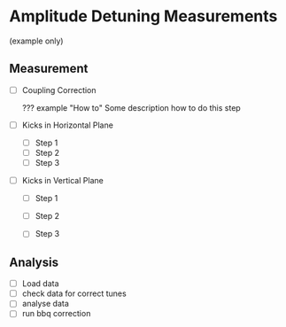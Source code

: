 # Amplitude Detuning Measurements

(example only)
## Measurement

- [ ] Coupling Correction

    ??? example "How to"
        Some description how to do this step
    
- [ ] Kicks in Horizontal Plane
    - [ ] Step 1
    - [ ] Step 2
    - [ ] Step 3
- [ ] Kicks in Vertical Plane
    - [ ] Step 1
    - [ ] Step 2
    - [ ] Step 3


## Analysis

- [ ] Load data
- [ ] check data for correct tunes
- [ ] analyse data
- [ ] run bbq correction